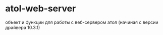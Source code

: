 # atol-web-server
объект и функции для работы с веб-сервером атол (начиная с версии драйвера 10.3.1)
